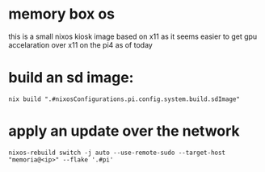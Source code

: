 # memory box os

this is a small nixos kiosk image based on x11 as it seems easier to get gpu accelaration over x11 on the pi4 as of today

# build an sd image:

`nix build ".#nixosConfigurations.pi.config.system.build.sdImage"`

# apply an update over the network

`nixos-rebuild switch -j auto --use-remote-sudo --target-host "memoria@<ip>" --flake '.#pi'`
